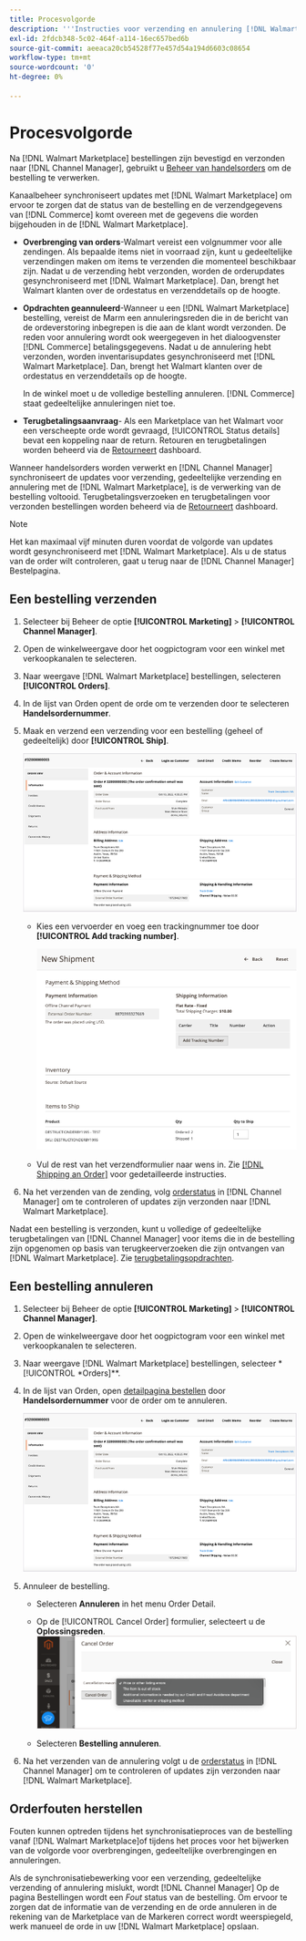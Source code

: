 ```yaml
---
title: Procesvolgorde
description: '''Instructies voor verzending en annulering [!DNL Walmart Marketplace] bestellingen van Adobe Commerce en Magento Open Source. "'
exl-id: 2fdcb348-5c02-464f-a114-16ec657bed6b
source-git-commit: aeeaca20cb54528f77e457d54a194d6603c08654
workflow-type: tm+mt
source-wordcount: '0'
ht-degree: 0%

---
```


# Procesvolgorde

Na [!DNL Walmart Marketplace] bestellingen zijn bevestigd en verzonden naar [!DNL Channel Manager], gebruikt u [Beheer van handelsorders](https://docs.magento.com/user-guide/sales/orders-workspace.html) om de bestelling te verwerken.

Kanaalbeheer synchroniseert updates met [!DNL Walmart Marketplace] om ervoor te zorgen dat de status van de bestelling en de verzendgegevens van [!DNL Commerce] komt overeen met de gegevens die worden bijgehouden in de [!DNL Walmart Marketplace].

* **Overbrenging van orders**-Walmart vereist een volgnummer voor alle zendingen. Als bepaalde items niet in voorraad zijn, kunt u gedeeltelijke verzendingen maken om items te verzenden die momenteel beschikbaar zijn. Nadat u de verzending hebt verzonden, worden de orderupdates gesynchroniseerd met [!DNL Walmart Marketplace]. Dan, brengt het Walmart klanten over de ordestatus en verzenddetails op de hoogte.

* **Opdrachten geannuleerd**-Wanneer u een [!DNL Walmart Marketplace] bestelling, vereist de Marm een annuleringsreden die in de bericht van de ordeverstoring inbegrepen is die aan de klant wordt verzonden. De reden voor annulering wordt ook weergegeven in het dialoogvenster [!DNL Commerce] betalingsgegevens. Nadat u de annulering hebt verzonden, worden inventarisupdates gesynchroniseerd met [!DNL Walmart Marketplace]. Dan, brengt het Walmart klanten over de ordestatus en verzenddetails op de hoogte.

   In de winkel moet u de volledige bestelling annuleren. [!DNL Commerce] staat gedeeltelijke annuleringen niet toe.

* **Terugbetalingsaanvraag**- Als een Marketplace van het Walmart voor een verscheepte orde wordt gevraagd, [!UICONTROL Status details] bevat een koppeling naar de return. Retouren en terugbetalingen worden beheerd via de [Retourneert](return-refund-orders.md) dashboard.

Wanneer handelsorders worden verwerkt en [!DNL Channel Manager] synchroniseert de updates voor verzending, gedeeltelijke verzending en annulering met de [!DNL Walmart Marketplace], is de verwerking van de bestelling voltooid. Terugbetalingsverzoeken en terugbetalingen voor verzonden bestellingen worden beheerd via de [Retourneert](return-refund-orders.md) dashboard.

>[!NOTE]
>
> Het kan maximaal vijf minuten duren voordat de volgorde van updates wordt gesynchroniseerd met [!DNL Walmart Marketplace]. Als u de status van de order wilt controleren, gaat u terug naar de [!DNL Channel Manager] Bestelpagina.

## Een bestelling verzenden

1. Selecteer bij Beheer de optie **[!UICONTROL Marketing]** > **[!UICONTROL Channel Manager]**.

1. Open de winkelweergave door het oogpictogram voor een winkel met verkoopkanalen te selecteren.

1. Naar weergave [!DNL Walmart Marketplace] bestellingen, selecteren **[!UICONTROL Orders]**.

1. In de lijst van Orden opent de orde om te verzenden door te selecteren **Handelsordernummer**.

1. Maak en verzend een verzending voor een bestelling (geheel of gedeeltelijk) door **[!UICONTROL Ship]**.

   ![Gedetailleerde weergave voor handelsorders voor een [!DNL Walmart Marketplace] bestellen](assets/order-detail-with-external-order-id.png)

   * Kies een vervoerder en voeg een trackingnummer toe door **[!UICONTROL Add tracking number]**.

      ![Gedetailleerde weergave voor handelsorders voor een [!DNL Walmart Marketplace] bestellen](assets/order-shipment-add-tracking-number.png)


   * Vul de rest van het verzendformulier naar wens in. Zie [[!DNL Shipping an Order]](https://docs.magento.com/user-guide/sales/order-ship.html) voor gedetailleerde instructies.

1. Na het verzenden van de zending, volg [orderstatus](manage-orders.md#about-order-status) in [!DNL Channel Manager] om te controleren of updates zijn verzonden naar [!DNL Walmart Marketplace].

Nadat een bestelling is verzonden, kunt u volledige of gedeeltelijke terugbetalingen van [!DNL Channel Manager] voor items die in de bestelling zijn opgenomen op basis van terugkeerverzoeken die zijn ontvangen van [!DNL Walmart Marketplace]. Zie [terugbetalingsopdrachten](return-refund-orders.md).

## Een bestelling annuleren

1. Selecteer bij Beheer de optie **[!UICONTROL Marketing]** > **[!UICONTROL Channel Manager]**.

1. Open de winkelweergave door het oogpictogram voor een winkel met verkoopkanalen te selecteren.

1. Naar weergave [!DNL Walmart Marketplace] bestellingen, selecteer *[!UICONTROL *Orders]**.

1. In de lijst van Orden, open [detailpagina bestellen](manage-orders.md#view-order-detail) door **Handelsordernummer** voor de order om te annuleren.

   ![Gedetailleerde weergave voor handelsorders voor een[!DNL Walmart Marketplace]bestellen](assets/order-detail-with-external-order-id.png)

1. Annuleer de bestelling.

   * Selecteren **Annuleren** in het menu Order Detail.

   * Op de [!UICONTROL Cancel Order] formulier, selecteert u de **Oplossingsreden**.
   ![Gedetailleerde weergave voor handelsorders voor een [!DNL Walmart Marketplace] bestellen](assets/cancel-order-reason-selector.png)

   * Selecteren **Bestelling annuleren**.


1. Na het verzenden van de annulering volgt u de [orderstatus](manage-orders.md#about-order-status) in [!DNL Channel Manager] om te controleren of updates zijn verzonden naar [!DNL Walmart Marketplace].

## Orderfouten herstellen

Fouten kunnen optreden tijdens het synchronisatieproces van de bestelling vanaf [!DNL Walmart Marketplace]of tijdens het proces voor het bijwerken van de volgorde voor overbrengingen, gedeeltelijke overbrengingen en annuleringen.

Als de synchronisatiebewerking voor een verzending, gedeeltelijke verzending of annulering mislukt, wordt [!DNL Channel Manager] Op de pagina Bestellingen wordt een _Fout_ status van de bestelling. Om ervoor te zorgen dat de informatie van de verzending en de orde annuleren in de rekening van de Marketplace van de Markeren correct wordt weerspiegeld, werk manueel de orde in uw [!DNL Walmart Marketplace] opslaan.


